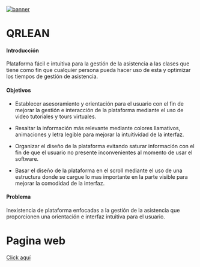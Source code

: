 [![banner](https://i.ibb.co/yPvczqX/Encabezado.png "s")](https://i.ibb.co/yPvczqX/Encabezado.png "s")
# QRLEAN

#### Introducción

Plataforma fácil e intuitiva para la gestión de la asistencia a las clases que tiene como fin que cualquier persona pueda hacer uso de esta y optimizar los tiempos de gestión de asistencia.

#### Objetivos

- Establecer asesoramiento y orientación para el usuario con el fin de mejorar la gestión e interacción de la plataforma mediante el uso de video tutoriales y tours virtuales.​

- Resaltar la información más relevante mediante colores llamativos, animaciones  y letra  legible para mejorar la intuitividad de la interfaz.​

- Organizar el diseño de la plataforma evitando saturar información con el fin de que el usuario no presente inconvenientes al momento de usar el software.​

- Basar el diseño de la plataforma en el scroll mediante el uso de una estructura donde se cargue lo mas importante en la parte visible para mejorar la comodidad de la interfaz.

#### Problema 

Inexistencia de plataforma enfocadas a la gestión de la asistencia que proporcionen una orientación e interfaz intuitiva para el usuario.

# Pagina web
[Click aquí](http://qrlean.netlify.app "Page")
